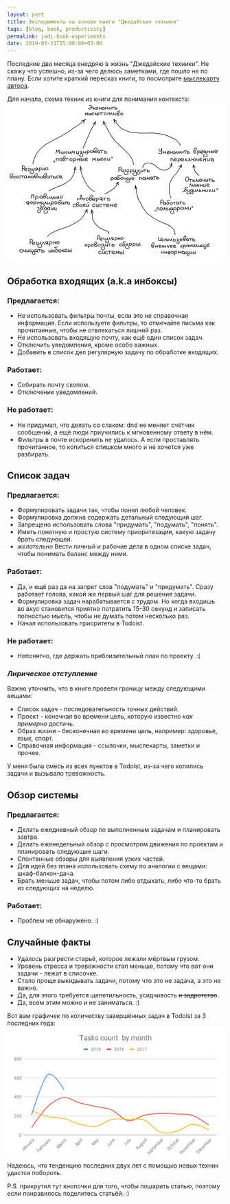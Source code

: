 ```yaml
---
layout: post
title: Эксперименты на основе книги "Джедайские техники"
tags: [blog, book, productivity]
permalink: jedi-book-experiments
date: 2019-03-31T15:00:00+03:00
---
```


Последние два месяца внедряю в жизнь "Джедайские техники". Не скажу что успешно, из-за чего делюсь заметками, где пошло не по плану. 
Если хотите краткий пересказ книги, то посмотрите [мыслекарту автора](https://www.mindmeister.com/426089298/).
<!--more-->

Для начала, схема техник из книги для понимания контекста:
![Схема экономии мыслетоплива](/images/thinking-economy.png)

## Обработка входящих (a.k.a инбоксы)

### Предлагается:
* Не использовать фильтры почты, если это не справочная информация. Если используете фильтры, то отмечайте письма как прочитанные, чтобы не отвлекаться лишний раз.
* Не использовать входящую почту, как ещё один список задач.
* Отключить уведомления, кроме особо важных.
* Добавить в список дел регулярную задачу по обработке входящих.

### Работает:
* Собирать почту скопом.
* Отключение уведомлений.

### Не работает:
* Не придумал, что делать со слаком: dnd не меняет счётчик сообщений, а ещё люди приучились к мгновенному ответу в нём.
* Фильтры в почте искоренить не удалось. А если проставлять прочитанное, то копиться слишком много и не хочется уже разбирать.

## Список задач

### Предлагается:
* Формулировать задачи так, чтобы понял любой человек.
* Формулировка должна содержать детальный следующий шаг.
* Запрещено использовать слова "придумать", "подумать", "понять".
* Иметь понятную и простую систему приоритезации, какую задачу брать следующей.
* _желательно_ Вести личный и рабочие дела в одном списке задач, чтобы понимать баланс между ними.

### Работает:
* Да, и ещё раз да на запрет слов "подумать" и "придумать". Сразу работает голова, какой же первый шаг для решения задачи.
* Формулировка задач нарабатывается с трудом. Но когда входишь во вкус становится приятно потратить 15-30 секунд и записать полностью мысль, чтобы не думать потом несколько раз.
* Начал использовать приоритеты в Todoist.

### Не работает:
* Непонятно, где держать приблизительный план по проекту. :(

### _Лирическое отступление_
Важно уточнить, что в книге провели границу между следующими вещами:

* Список задач - последовательность точных действий.
* Проект - конечная во времени цель, которую известно  _как примерно_ достичь.
* Образ жизни - бесконечная во времени цель, например: здоровье, язык, спорт.
* Справочная информация - ссылочки, мыслекарты, заметки и прочее.

У меня была смесь из всех пунктов в Todoist, из-за чего копились задачи и вызывало тревожность.

## Обзор системы

### Предлагается:

* Делать ежедневный обзор по выполненным задачам и планировать завтра.
* Делать еженедельный обзор с просмотром движения по проектам и планировать следующие шаги.
* Спонтанные обзоры для выявления узких частей.
* Для идей без плана использовать схему по аналогии с вещами: шкаф-балкон-дача.
* Брать меньше задач, чтобы потом либо отдыхать, либо что-то брать из следующих на неделю.

### Работает:

* Проблем не обнаружено. :)

## Случайные факты

* Удалось разгрести старьё, которое лежали мёртвым грузом.
* Уровень стресса и тревожности стал меньше, потому что вот они задачи - лежат в списочке.
* Стало проще выкидывать задачи, потому что это не задача, а это не важно.
* Да, для этого требуется щепетильность, усидчивость <strike>и задротство</strike>.
* Да, всем этим можно и не заниматься. :)

Вот вам графичек по количеству завершённых задач в Todoist за 3 последних года:
![Количество тасочек по месяцам](/images/tasks-count-by-month-q1-2019.png)
Надеюсь, что тенденцию последних двух лет с помощью новых техник удастся побороть.

P.S. прикрутил тут кнопочки для того, чтобы пошарить статью, поэтому если понравилось поделитесь статьёй. :)